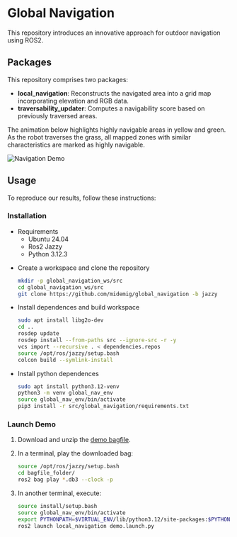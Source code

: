 
# Global Navigation

This repository introduces an innovative approach for outdoor navigation using ROS2.

## Packages

This repository comprises two packages:

- **local_navigation**: Reconstructs the navigated area into a grid map incorporating elevation and RGB data.
- **traversability_updater**: Computes a navigability score based on previously traversed areas.

The animation below highlights highly navigable areas in yellow and green. As the robot traverses the grass, all mapped zones with similar characteristics are marked as highly navigable.

![Navigation Demo](media/navigation_demo.gif)

## Usage

To reproduce our results, follow these instructions:

### Installation

- Requirements
  - Ubuntu 24.04
  - Ros2 Jazzy
  - Python 3.12.3

<!-- - Or use [distrobox](https://github.com/89luca89/distrobox)

    ```sh
    distrobox create --image ghcr.io/sloretz/ros:jazzy-desktop --name jazzy-desktop --home /path_to_container_home
    distrobox enter jazzy-desktop
    ``` -->

- Create a workspace and clone the repository

    ```sh
    mkdir -p global_navigation_ws/src
    cd global_navigation_ws/src
    git clone https://github.com/midemig/global_navigation -b jazzy
    ```

- Install dependences and build workspace

    ```sh
    sudo apt install libg2o-dev
    cd ..
    rosdep update
    rosdep install --from-paths src --ignore-src -r -y
    vcs import --recursive . < dependencies.repos
    source /opt/ros/jazzy/setup.bash
    colcon build --symlink-install 
    ```

- Install python dependences

    ```sh
    sudo apt install python3.12-venv
    python3 -m venv global_nav_env
    source global_nav_env/bin/activate
    pip3 install -r src/global_navigation/requirements.txt
    ```

### Launch Demo

1. Download and unzip the [demo bagfile](https://urjc-my.sharepoint.com/:u:/g/personal/juancarlos_serrano_urjc_es/EQI9T9RNYuFJg6reV-pq-7IBjMEeEo7RxaJCudMs9IyRTg?e=hSNyQB).
2. In a terminal, play the downloaded bag:

    ```sh
    source /opt/ros/jazzy/setup.bash
    cd bagfile_folder/
    ros2 bag play *.db3 --clock -p
    ```

3. In another terminal, execute:

    ```sh
    source install/setup.bash
    source global_nav_env/bin/activate
    export PYTHONPATH=$VIRTUAL_ENV/lib/python3.12/site-packages:$PYTHONPATH
    ros2 launch local_navigation demo.launch.py
    ```

